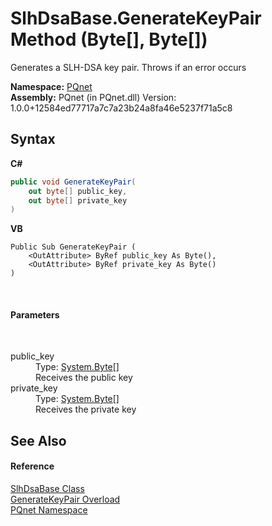 # SlhDsaBase.GenerateKeyPair Method (Byte[], Byte[])
 

Generates a SLH-DSA key pair. Throws if an error occurs

**Namespace:**&nbsp;<a href="fc4f881f-e121-9cf0-ed49-65bf6b5a005d.md">PQnet</a><br />**Assembly:**&nbsp;PQnet (in PQnet.dll) Version: 1.0.0+12584ed77717a7c7a23b24a8fa46e5237f71a5c8

## Syntax

**C#**<br />
``` C#
public void GenerateKeyPair(
	out byte[] public_key,
	out byte[] private_key
)
```

**VB**<br />
``` VB
Public Sub GenerateKeyPair ( 
	<OutAttribute> ByRef public_key As Byte(),
	<OutAttribute> ByRef private_key As Byte()
)
```

<br />

#### Parameters
&nbsp;<dl><dt>public_key</dt><dd>Type: <a href="https://docs.microsoft.com/dotnet/api/system.byte" target="_blank" rel="noopener noreferrer">System.Byte</a>[]<br />Receives the public key</dd><dt>private_key</dt><dd>Type: <a href="https://docs.microsoft.com/dotnet/api/system.byte" target="_blank" rel="noopener noreferrer">System.Byte</a>[]<br />Receives the private key</dd></dl>

## See Also


#### Reference
<a href="d86dc076-6326-0697-9d41-f18e749ac510.md">SlhDsaBase Class</a><br /><a href="5fe6718b-c4d3-2c37-92ae-eac42268a1f1.md">GenerateKeyPair Overload</a><br /><a href="fc4f881f-e121-9cf0-ed49-65bf6b5a005d.md">PQnet Namespace</a><br />